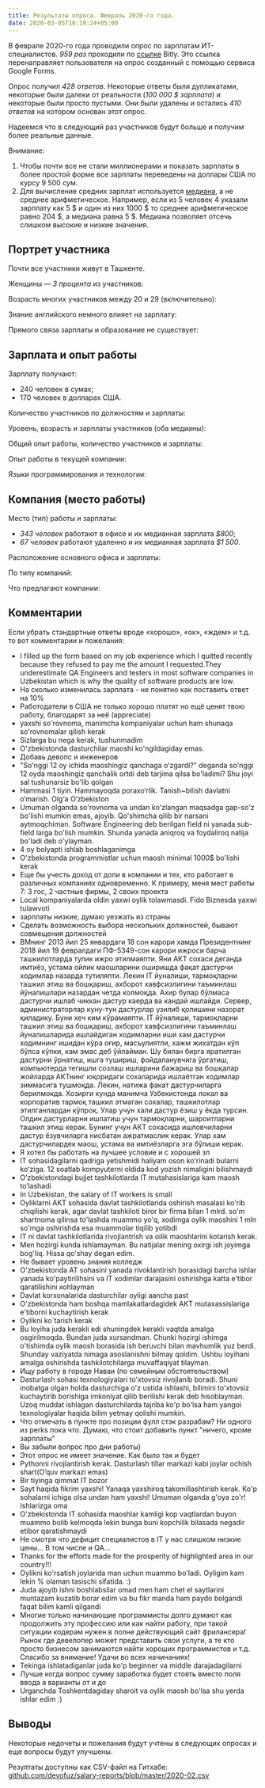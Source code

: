 ```yaml
---
title: Результаты опроса. Февраль 2020-го года.
date: 2020-03-05T16:19:24+05:00
---
```


В феврале 2020-го года проводили опрос по зарплатам ИТ-специалистов. _959 раз_ проходили по [ссылке](http://bit.ly/uzb-it-salaries-2020-02) Bitly. Это ссылка перенаправляет пользователя на опрос созданный с помощью сервиса Google Forms.

Опрос получил _428 ответов_. Некоторые ответы были дупликатами, некоторые были далеки от реальности (_100 000 \$ зарплата_) и некоторые были просто пустыми. Они были удалены и остались _410 ответов_ на котором основан этот опрос.

Надеемся что в следующий раз участников будут больше и получим более реальные данные.

Внимание:

1. Чтобы почти все не стали миллионерами и показать зарплаты в более простой форме все зарплаты переведены на доллары США по курсу 9 500 сум.
2. Для вычисление средних зарплат используется [медиана](<https://ru.wikipedia.org/wiki/Медиана_(статистика)>), а не среднее арифметическое. Например, если из 5 человек 4 указали зарплату как 5 $ и один из них 1000 $ то среднее арифметическое равно 204 $, а медиана равна 5 $. Медиана позволяет отсечь слишком высокие и низкие значения.

## Портрет участника

Почти все участники живут в Ташкенте.

<canvas id="chart-regions"></canvas>

<script>
    var ctx = document.getElementById('chart-regions').getContext('2d');
    var chart = new Chart(ctx, {
        type: 'horizontalBar',
        data: {
            labels: [
                'Андижанская область',
                'Бухарская область',
                'Джизакская область',
                'Кашкадарьинская область',
                'Навоийская область',
                'Наманганская область',
                'Республика Каракалпакстан',
                'Самаркандская область',
                'Сурхандарьинская область',
                'Ташкент',
                'Ташкентская область',
                'Ферганская область',
                'Хорезмская область'
            ],
            datasets: [{
                label: 'Участники',
                data: [4, 1, 2, 2, 1, 5, 2, 6, 2, 358, 10, 10, 7],
                borderWidth: 0,
                backgroundColor: '#708090'
            }]
        }
    });
</script>

Женщины — _3 процента_ из участников:

<canvas id="chart-gender"></canvas>

<script>
    var ctx = document.getElementById('chart-gender').getContext('2d');
    var chart = new Chart(ctx, {
        type: 'pie',
        data: {
            labels: [
                'Женщины',
                'Мужчины'
            ],
            datasets: [{
                label: 'Участники',
                data: [13, 397],
                borderWidth: 0,
                backgroundColor: ['rgb(54, 162, 235)', 'rgb(255, 205, 86)']
            }]
        },
        options: {
            cutoutPercentage: 50
        }
    });
</script>

Возрасть многих участников между 20 и 29 (включительно):

<canvas id="chart-age-intervals"></canvas>

<script>
    var ctx = document.getElementById('chart-age-intervals').getContext('2d');
    var chart = new Chart(ctx, {
        type: 'pie',
        data: {
            labels: [
                '10—19 лет',
                '20—29 лет',
                '30—39 лет',
                '40—49 лет'
            ],
            datasets: [{
                label: 'Участники',
                data: [11, 271, 121, 7],
                borderWidth: 0,
                backgroundColor: ['rgb(54, 162, 235)', 'rgba(75, 192, 192)', 'rgba(153, 102, 255)', 'rgba(255, 159, 64)']
            }]
        },
        options: {
            cutoutPercentage: 50
        }
    });
</script>

Знание английского немного влияет на зарплату:

<canvas id="chart-english-levels"></canvas>

<script>
    var ctx = document.getElementById('chart-english-levels').getContext('2d');
    var chart = new Chart(ctx, {
        type: 'bar',
        data: {
            labels: [
                'Beginner',
                'Intermediate',
                'Upper Intermediate',
                'Advanced'
            ],
            datasets: [{
                label: 'Зарплата',
                data: [589, 800, 1053, 1000],
                borderWidth: 0,
                backgroundColor: ['rgb(54, 162, 235)', 'rgba(75, 192, 192)', 'rgba(153, 102, 255)', 'rgba(255, 159, 64)']
            }]
        }
    });
</script>

Прямого связа зарплаты и образование не существует:

<canvas id="chart-education"></canvas>

<script>
    var ctx = document.getElementById('chart-education').getContext('2d');
    var chart = new Chart(ctx, {
        type: 'bar',
        data: {
            labels: [
                'Среднее',
                'Колледж',
                'Незаконченное высшее',
                'Высшее'
            ],
            datasets: [
                {
                    label: 'Участники',
                    data: [17, 34, 85, 274],
                    borderWidth: 0,
                    backgroundColor: ['rgb(54, 162, 235)', 'rgba(75, 192, 192)', 'rgba(153, 102, 255)', 'rgba(255, 159, 64)']
                },
                {
                    label: 'Зарплата',
                    data: [1053, 500, 632, 905],
                    borderWidth: 0,
                    backgroundColor: ['rgb(54, 162, 235)', 'rgba(75, 192, 192)', 'rgba(153, 102, 255)', 'rgba(255, 159, 64)']
                }
            ]
        }
    });
</script>

## Зарплата и опыт работы

Зарплату получают:

- 240 человек в сумах;
- 170 человек в долларах США.

Количество участников по должностям и зарплаты:

<canvas id="chart-positions-and-salaries" style="height: 600px"></canvas>

<script>
    var ctx = document.getElementById('chart-positions-and-salaries').getContext('2d');
    var backgroundColors = ['#C09BD8', '#E6E4CE', '#646881', '#686963', '#EED7C5', '#E2856E', '#CDACA1', '#CD8987', '#F1BB87', '#ABE188', '#5B8E7D', '#564256', '#7BA098', '#423B0B', '#BFB7B6', '#2C0703', '#DA9F93', '#07393C'];
    var chart = new Chart(ctx, {
        type: 'horizontalBar',
        data: {
            labels: [
                'Automation Engineer',
                'Business Analyst',
                'CIO',
                'CTO, Director of Engineering',
                'Data Scientist',
                'Database Administrator',
                'Designer',
                'DevOps Engineer',
                'ERP/CRM',
                'Hardware Engineer',
                'Network Engineer',
                'Product Manager',
                'Project Manager',
                'QA Engineer',
                'Software Engineer',
                'System Administrator',
                'System Architect',
                'Team Lead'
            ],
            datasets: [
                {
                    label: 'Участники',
                    data: [1, 1, 1, 20, 8, 2, 30, 4, 3, 2, 2, 4, 13, 15, 258, 4, 14, 28],
                    borderWidth: 0,
                    backgroundColor: backgroundColors
                },
                {
                    label: 'Зарплата',
                    data: [316, 526, 632, 1434, 895, 395, 1389, 1000, 1474, 1132, 868, 1105, 1053, 526, 795, 820, 487, 1126],
                    borderWidth: 0,
                    backgroundColor: backgroundColors
                }
            ]
        }
    });
</script>

Уровень, возрасть и зарплаты участников (оба медианы):

<canvas id="chart-levels-and-salaries"></canvas>

<script>
    var ctx = document.getElementById('chart-levels-and-salaries').getContext('2d');
    var chart = new Chart(ctx, {
        type: 'horizontalBar',
        data: {
            labels: [
                'Junior',
                'Middle',
                'Senior',
                'Lead'
            ],
            datasets: [
                {
                    label: 'Участники',
                    data: [76, 188, 108, 35],
                    borderWidth: 0,
                    backgroundColor: '#E55934'
                },
                {
                    label: 'Возрасть',
                    data: [23, 25, 30, 32],
                    borderWidth: 0,
                    backgroundColor: '#7871AA'
                },
                {
                    label: 'Зарплата',
                    data: [316, 750, 1298, 1600],
                    borderWidth: 0,
                    backgroundColor: '#5BC0EB'
                }
            ]
        }
    });
</script>

Общий опыт работы, количество участников и зарплаты:

<canvas id="chart-experience-and-salaries"></canvas>

<script>
    var ctx = document.getElementById('chart-experience-and-salaries').getContext('2d');
    var chart = new Chart(ctx, {
        type: 'horizontalBar',
        data: {
            labels: [
                '<1',
                '1-3',
                '3-5',
                '5-7',
                '7-10',
                '>10'
            ],
            datasets: [
                {
                    label: 'Участники',
                    data: [41, 135, 81, 46, 52, 55],
                    borderWidth: 0,
                    backgroundColor: '#E55934'
                },
                {
                    label: 'Зарплата',
                    data: [316, 526, 947, 1076, 1316, 1579],
                    borderWidth: 0,
                    backgroundColor: '#5BC0EB'
                }
            ]
        }
    });
</script>

Опыт работы в текущей компании:

<canvas id="chart-experience-at-current-company"></canvas>

<script>
    var ctx = document.getElementById('chart-experience-at-current-company').getContext('2d');
    var chart = new Chart(ctx, {
        type: 'horizontalBar',
        data: {
            labels: [
                '<1',
                '1-3',
                '3-5',
                '5-7',
                '7-10',
                '>10'
            ],
            datasets: [
                {
                    label: 'Участники',
                    data: [168, 153, 45, 17, 19, 8],
                    borderWidth: 0,
                    backgroundColor: '#E55934'
                },
                {
                    label: 'Зарплата',
                    data: [526, 1000, 1158, 1579, 1000, 1053],
                    borderWidth: 0,
                    backgroundColor: '#5BC0EB'
                }
            ]
        }
    });
</script>

Языки программирования и технологии:

<canvas id="chart-technologies" style="height: 700px"></canvas>

<script>
    var ctx = document.getElementById('chart-technologies').getContext('2d');
    var chart = new Chart(ctx, {
        type: 'horizontalBar',
        data: {
            labels: [
                'PHP',
                'Frontend Development (JavaScript/TypeScript)',
                'Web (HTML/CSS)',
                'C#/.NET',
                'Java/Scala',
                'iOS (Swift/Objective C)',
                'C/C++',
                'Game Development (Unity/Unreal Engine)',
                'SQL/PL-SQL',
                'Python',
                'Selenium',
                'Cordova',
                'Ionic',
                '1C',
                'Vue.js',
                'AWS',
                'Ruby',
                'Delphi',
                'Android (Kotlin/Java)',
                'MERN',
                'Golang',
                'React',
                'React Native',
                'Flutter',
                'Cisco',
                'Node.js',
                'ActionScript3',
                'ABAP',
                'Clojure',
                'Dart',
                'IIS',
                'Yii 2',
                'Django',
                'Qt Framework'
            ],
            datasets: [
                {
                    label: 'Количество голосов',
                    data: [92, 141, 158, 56, 91, 34, 34, 3, 102, 75, 1, 1, 1, 1, 1, 1, 1, 3, 63, 1, 12, 4, 2, 1, 1, 6, 1, 4, 1, 1, 1, 1, 1, 1],
                    borderWidth: 0,
                    backgroundColor: '#7F96FF'
                }
            ]
        }
    });
</script>

## Компания (место работы)

Место (тип) работы и зарплаты:

- _343 человек_ работают в офисе и их медианная зарплата _\$800_;
- _67 человек_ работают удаленно и их медианная зарплата _\$1 500_.

Расположение основного офиса и зарплаты:

<canvas id="chart-office-locations-and-salaries"></canvas>

<script>
    var ctx = document.getElementById('chart-office-locations-and-salaries').getContext('2d');
    var backgroundColors = ['#C09BD8', '#E6E4CE', '#646881', '#686963', '#EED7C5', '#E2856E', '#CDACA1', '#CD8987', '#F1BB87', '#ABE188', '#5B8E7D'];
    var chart = new Chart(ctx, {
        type: 'horizontalBar',
        data: {
            labels: [
                'Фриланс',
                'Европа', 
                'Израиль', 
                'Малайзия', 
                'ОАЭ',
                'Российская Федерация', 
                'Сингапур',
                'СНГ',
                'США', 
                'Узбекистан', 
                'Южная Корея'
            ],
            datasets: [
                {
                    label: 'Участники',
                    data: [1, 30, 1, 7, 1, 23, 2, 3, 40, 298, 4],
                    borderWidth: 0,
                    backgroundColor: backgroundColors
                },
                {
                    label: 'Зарплата',
                    data: [1579, 1487, 900, 900, 1000, 1200, 1705, 1474, 1842, 658, 1050],
                    borderWidth: 0,
                    backgroundColor: backgroundColors
                }
            ]
        }
    });
</script>

По типу компаний:

<canvas id="chart-company-type-and-salaries"></canvas>

<script>
    var ctx = document.getElementById('chart-company-type-and-salaries').getContext('2d');
    var chart = new Chart(ctx, {
        type: 'horizontalBar',
        data: {
            labels: [
                'Outsourcing', 
                'Outstaffing', 
                'Государственное учреждение', 
                'Продуктовая', 
                'Сервисная', 
                'Стартап'
            ],
            datasets: [
                {
                    label: 'Участники',
                    data: [71, 25, 75, 134, 18, 87],
                    borderWidth: 0,
                    backgroundColor: '#685762'
                },
                {
                    label: 'Запрлата',
                    data: [1200, 842, 632, 903, 579, 800],
                    borderWidth: 0,
                    backgroundColor: '#9B9987'
                }
            ]
        }
    });
</script>

Что предлагают компании:

<canvas id="chart-benefits"></canvas>

<script>
    var ctx = document.getElementById('chart-benefits').getContext('2d');
    var chart = new Chart(ctx, {
        type: 'horizontalBar',
        data: {
            labels: [
                'Кофе, чай, печеньки в офисе',
                'Предоставление необходимой техники за счёт компании или выделение средств на её приобретение',
                'Компенсация проезда или затрат на бензин',
                'Бонусы от завершённых проектов',
                'Питание в офисе (обеды)',
                'Возможность удалённой работы',
                'Компенсация затрат на спорт (фитнес, бассейн)',
                'Акции, опционы (equity)',
                'Возможность переезда в другой город или страну'
            ],
            datasets: [
                {
                    label: 'Количество голосов',
                    data: [196, 229, 39, 115, 96, 141, 53, 45, 46],
                    borderWidth: 0,
                    backgroundColor: '#F68E5F'
                }
            ]
        }
    });
</script>

## Комментарии

Если убрать стандартные ответы вроде «хорошо», «ок», «ждем» и т.д. то вот комментарии и пожелания:

- I filled up the form based on my job experience which I quitted recently because they refused to pay me the amount I requested.They underestimate QA Engineers and testers in most software companies in Uzbekistan which is why the quality of software products are low.
- На сколько изменилась зарплата - не понятно как поставить ответ на 10%
- Работодатели в США не только хорошо платят но ещё ценят твою работу, благодарят за неё (appreciate)
- yaxshi so'rovnoma, manimcha kompaniyalar uchun ham shunaqa so'rovnomalar qilish kerak
- Sizlarga bu nega kerak, tushunmadim
- O'zbekistonda dasturchilar maoshi ko'ngildagiday emas.
- Добавь девопс и инженеров
- "Soʻnggi 12 oy ichida maoshingiz qanchaga oʻzgardi?" deganda so'nggi 12 oyda maoshingiz qanchalik ortdi deb tarjima qilsa bo'ladimi? Shu joyi sal tushunarsiz bo'lib qolgan
- Hammasi 1 tiyin. Hammayoqda poraxo‘rlik. Tanish~bilish davlatni o‘marish. Olg‘a O‘zbekiston
- Umuman olganda so'rovnoma va undan ko'zlangan maqsadga gap-so'z bo'lishi mumkin emas, ajoyib. Qo'shimcha qilib bir narsani aytmoqchiman. Software Engineering deb berilgan field ni yanada sub-field larga bo'lish mumkin. Shunda yanada aniqroq va foydaliroq natija bo'ladi deb o'ylayman.
- 4 oy bolyapti ishlab boshlaganimga
- O'zbekistonda programmistlar uchun maosh minimal 1000\$ bo'lishi kerak
- Еще бы учесть доход от доли в компании и тех, кто работает в различных компаниях одновременно. К примеру, меня мест работы 7: 3 гос, 2 частные фирмы, 2 своих проекта
- Local kompaniyalarda oldin yaxwi oylik tolawmasdi. Fido Biznesda yaxwi tulawvoti
- зарплаты низкие, думаю уезжать из страны
- Сделать возможность выбора нескольких должностей, бывают совмещения должностей
- ВМнинг 2013 йил 25 январдаги 18 сон карори хамда Президентнинг 2018 йил 19 февралдаги ПФ-5349-сон карори ижроси барча ташкилотларда тулик ижро этилмаяпти. Яни АКТ сохаси деганда имтиёз, устама ойлик маошларини оширишда фақат дастурчи ходимлар назарда тутиляпти. Лекин IT йуналиши, тармоқларни ташкил этиш ва бошқариш, ахборот хавфсизлигини таъминлаш йўналишлари назардан четда колмоқда. Ахир булар бўлмаса дастурчи ишлаб чиккан дастур каерда ва кандай ишлайди. Сервер, администраторлар куну-тун дастурлар узилиб қолишини назорат қиладику. Буни хеч ким кўрамаяпти.
  IT йўналиши, тармоқларни ташкил этиш ва бошқариш, ахборот хавфсизлигини таъминлаш йуналишларида ишлайдиган ходимларни иши хам дастурчи ходимнинг ишидан кўра оғир, масъулиятли, хажм жихатдан кўп бўлса кўпки, кам эмас деб ўйлайман. Шу билан бирга яратилган дастурни ўрнатиш, ишга тушириш, фойдаланувчига ўргатиш, компьютерда тегишли созлаш ишларини бажариш ва бошқалар жойларда АКТнинг юқоридаги сохаларида ишлаётган ходимлар зиммасига тушмоқда. Лекин, натижа факат дастурчиларга берилмокда.
  Хозирги кунда манимча Узбекистонда локал ва корпоратив тармоқ ташкил этмаган сохалар, ташкилотлар этилганлардан кўпроқ. Улар учун хали дастур ёзиш у ёкда турсин. Олдин дастурларни ишлатиш учун тармоқларни, шароитларни ташкил этиш керак.
  Бунинг учун АКТ сохасида ишловчиларни дастур ёзувчиларга нисбатан ажратмаслик керак. Улар хам дастурчилардек маош, устама ва имтиёзларга эга бўлиши керак.
- Я хотел бы работать на лучшее условие и с хорошей зп
- IT sohasidagilarni qadriga yetishmidi haliyam oson koʻrinadi bularni koʻziga. 12 soatlab kompyuterni oldida kod yozish nimaligini bilishmaydi
- Oʼzbekistondagi bujjet tashkilotlarda IT mutahasislariga kam maosh toʼlashadi
- In Uzbekistan, the salary of IT workers is small
- Oyliklarni AKT sohasida davlat tashkilotlarida oshirish masalasi ko'rib chiqilishi kerak, agar davlat tashkiloti biror bir firma bilan 1 mlrd. so'm shartnoma qilinsa to'lashda muammo yo'q, xodimga oylik maoshini 1 mln so'mga oshirishda esa muammolar tiqilib yotibdi
- IT ni davlat tashkilotlarida rivojlantrish va oilik maoshlarini kotarish kerak.
- Men hozirgi kunda ishlamayman. Bu natijalar mening oxirgi ish joyimga bog'liq. Hissa qo'shay degan edim.
- Не бывает уровень знания колледж
- O'zbekistonda AT sohasini yanada rivoklantirish borasidagi barcha ishlar yanada ko'paytirilihsini va IT xodimlar darajasini oshirishga katta e'tibor qaratilishini xohlayman
- Davlat korxonalarida dasturchilar oyligi aancha past
- O'zbekistonda ham boshqa mamlakatlardagidek AKT mutaxassislariga e'tiborni kuchaytirish kerak
- Oylikni ko`tarish kerak
- Bu loyiha juda kerakli edi shuningdek kerakli vaqtda amalga osgirilmoqda. Bundan juda xursandman. Chunki hozirgi ishimga o'tishimda oylik maosh borasida ish beruvchi bilan mavhumlik yuz berdi. Shunday vaziyatda nimaga asoslanishni bilmay qoldim. Ushbu loyihani amalga oshirishda tashkilotchilarga muvaffaqiyat tilayman.
- Ищу работу в городе Наваи (по семейным обстоятельством)
- Dasturlash sohasi texnologiyalari to'xtovsiz rivojlanib boradi. Shuni inobatga olgan holda dasturchiga o'z ustida ishlashi, bilimini to'xtovsiz kuchaytirib borishiga imkoniyat qilib berilishi kerak deb hisoblayman. Uzoq muddat ishlagan dasturchilarda tajriba ko'p bo'lsa ham yangoi texnologiyalar haqida bilim yetmay qolishi mumkin.
- Что отмечать в пункте про позиции фулл стэк разрабам? Ни одного из perks пока что. Думаю, что стоит добавить пункт "ничего, кроме зарплаты"
- Вы забыли вопрос про дни работы)
- Этот опрос не имеет значение. Как было так и будет
- Pythonni rivojlantirish kerak. Dasturlash tillar markazi kabi joylar ochish shart(O’quv markazi emas)
- Bir tiyinga qimmat IT bozor
- Sayt haqida fikrim yaxshi! Yanaqa yaxshiroq takomillashtirish kerak. Ko'p sohalarni ichiga olsa undan ham yaxshi! Umuman olganda g'oya zo'r! Ishlarizga oma
- O'zbekistonda IT sohasida maoshlar kamligi kop vaqtlardan buyon muammo bolib kelmoqda lekin bunga buni kopchilik bilasada negadir etibor qaratishmaydi
- Не смотря что дефицит специалистов в IT у нас слишком низкие цены... В том числе и QA...
- Thanks for the efforts made for the prosperity of highlighted area in our country!!!
- Oylikni ko'rsatish joylarida man uchun muammo bo'ladi. Oyligim kam lekin % olaman tasischi sifatida. :)
- Juda ajoyib ishni boshlabsilar omad men ham chet el saytlarini muntazam kuzatib borar edim va bu fikr manda ham paydo bolgandi faqat bilim kamli qilgandi
- Многие только начинающие программисты долго думают как продолжить эту профессию или как найти работу, при такой ситуации кодерам нужен в полне действующий сайт фрилансера! Рынок где девелопер может представить свои услуги, а те кто просто бизнесом занимаются найти хороших программистов и т.д. Спасибо за внимание! Удачи во всех начинаниях!
- Tekinga ishlatadiganlar juda ko'p beginner va middle darajadagilarni
- Лучше когда вопрос сумму заработка будет стоять вместо поля ввода а варианты от и до
- Urganchda Toshkentdagiday sharoit va oylik maosh bo'lsa shu yerda ishlar edim :)

## Выводы

Некоторые недочеты и пожелания будут учтены в следующих опросах и еще вопросы будут улучшены.

Резултаты доступны как CSV-файл на Гитхабе: [github.com/devofuz/salary-reports/blob/master/2020-02.csv](https://github.com/devofuz/salary-reports/blob/master/2020-02.csv)
